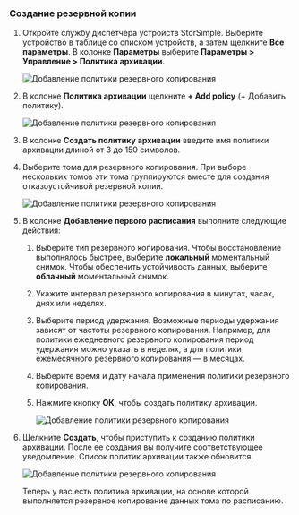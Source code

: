 <!--author=alkohli last changed: 01/12/17-->

### Создание резервной копии
<a id="to-take-a-backup" class="xliff"></a>

1. Откройте службу диспетчера устройств StorSimple. Выберите устройство в таблице со списком устройств, а затем щелкните **Все параметры**. В колонке **Параметры** выберите **Параметры > Управление > Политика архивации**.

    ![Добавление политики резервного копирования](./media/storsimple-8000-take-backup/step8takebu1.png)

2. В колонке **Политика архивации** щелкните **+ Add policy** (+ Добавить политику).

    ![Добавление политики резервного копирования](./media/storsimple-8000-take-backup/step8takebu2.png)

3. В колонке **Создать политику архивации** введите имя политики архивации длиной от 3 до 150 символов.

4. Выберите тома для резервного копирования. При выборе нескольких томов эти тома группируются вместе для создания отказоустойчивой резервной копии.

    ![Добавление политики резервного копирования](./media/storsimple-8000-take-backup/step8takebu4.png)

5. В колонке **Добавление первого расписания** выполните следующие действия:

    1. Выберите тип резервного копирования. Чтобы восстановление выполнялось быстрее, выберите **локальный** моментальный снимок. Чтобы обеспечить устойчивость данных, выберите **облачный** моментальный снимок.
    2. Укажите интервал резервного копирования в минутах, часах, днях или неделях.
    3. Выберите период удержания. Возможные периоды удержания зависят от частоты резервного копирования. Например, для политики ежедневного резервного копирования период удержания можно указать в неделях, а для политики ежемесячного резервного копирования — в месяцах.
    4. Выберите время и дату начала применения политики резервного копирования.
    5. Нажмите кнопку **ОК**, чтобы создать политику архивации.

        ![Добавление политики резервного копирования](./media/storsimple-8000-take-backup/step8takebu5.png) 

6. Щелкните **Создать**, чтобы приступить к созданию политики архивации. После ее создания вы получите соответствующее уведомление. Список политик архивации также обновится.
      
      ![Добавление политики резервного копирования](./media/storsimple-8000-take-backup/step8takebu9.png)
      
      Теперь у вас есть политика архивации, на основе которой выполняется резервное копирование данных тома по расписанию.





